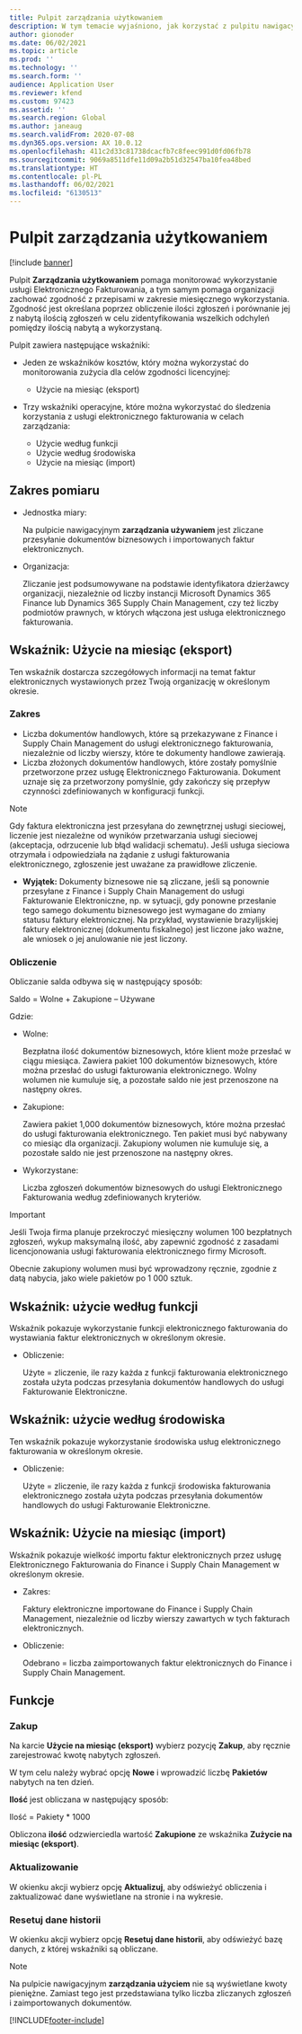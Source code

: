 ```yaml
---
title: Pulpit zarządzania użytkowaniem
description: W tym temacie wyjaśniono, jak korzystać z pulpitu nawigacyjnego Zarządzanie użytkowaniem w celu monitorowania korzystania z usługi fakturowania elektronicznego i zachowania zgodności z przepisami.
author: gionoder
ms.date: 06/02/2021
ms.topic: article
ms.prod: ''
ms.technology: ''
ms.search.form: ''
audience: Application User
ms.reviewer: kfend
ms.custom: 97423
ms.assetid: ''
ms.search.region: Global
ms.author: janeaug
ms.search.validFrom: 2020-07-08
ms.dyn365.ops.version: AX 10.0.12
ms.openlocfilehash: 411c2d33c81738dcacfb7c8feec991d0fd06fb78
ms.sourcegitcommit: 9069a8511dfe11d09a2b51d32547ba10fea48bed
ms.translationtype: HT
ms.contentlocale: pl-PL
ms.lasthandoff: 06/02/2021
ms.locfileid: "6130513"
---
```

# <a name="usage-management-dashboard"></a>Pulpit zarządzania użytkowaniem

[!include [banner](../includes/banner.md)]

Pulpit **Zarządzania użytkowaniem** pomaga monitorować wykorzystanie usługi Elektronicznego Fakturowania, a tym samym pomaga organizacji zachować zgodność z przepisami w zakresie miesięcznego wykorzystania. Zgodność jest określana poprzez obliczenie ilości zgłoszeń i porównanie jej z nabytą ilością zgłoszeń w celu zidentyfikowania wszelkich odchyleń pomiędzy ilością nabytą a wykorzystaną.

Pulpit zawiera następujące wskaźniki:

- Jeden ze wskaźników kosztów, który można wykorzystać do monitorowania zużycia dla celów zgodności licencyjnej:

    - Użycie na miesiąc (eksport)

- Trzy wskaźniki operacyjne, które można wykorzystać do śledzenia korzystania z usługi elektronicznego fakturowania w celach zarządzania:

    - Użycie według funkcji
    - Użycie według środowiska
    - Użycie na miesiąc (import)

## <a name="measurement-scope"></a>Zakres pomiaru

- Jednostka miary: 

    Na pulpicie nawigacyjnym **zarządzania używaniem** jest zliczane przesyłanie dokumentów biznesowych i importowanych faktur elektronicznych.

- Organizacja: 

    Zliczanie jest podsumowywane na podstawie identyfikatora dzierżawcy organizacji, niezależnie od liczby instancji Microsoft Dynamics 365 Finance lub Dynamics 365 Supply Chain Management, czy też liczby podmiotów prawnych, w których włączona jest usługa elektronicznego fakturowania.


## <a name="indicator-usage-per-month-export"></a>Wskaźnik: Użycie na miesiąc (eksport)

Ten wskaźnik dostarcza szczegółowych informacji na temat faktur elektronicznych wystawionych przez Twoją organizację w określonym okresie.

### <a name="scope"></a>Zakres
- Liczba dokumentów handlowych, które są przekazywane z Finance i Supply Chain Management do usługi elektronicznego fakturowania, niezależnie od liczby wierszy, które te dokumenty handlowe zawierają.
- Liczba złożonych dokumentów handlowych, które zostały pomyślnie przetworzone przez usługę Elektronicznego Fakturowania. Dokument uznaje się za przetworzony pomyślnie, gdy zakończy się przepływ czynności zdefiniowanych w konfiguracji funkcji.

> [!NOTE]
> Gdy faktura elektroniczna jest przesyłana do zewnętrznej usługi sieciowej, liczenie jest niezależne od wyników przetwarzania usługi sieciowej (akceptacja, odrzucenie lub błąd walidacji schematu). Jeśli usługa sieciowa otrzymała i odpowiedziała na żądanie z usługi fakturowania elektronicznego, zgłoszenie jest uważane za prawidłowe zliczenie.

- **Wyjątek:** Dokumenty biznesowe nie są zliczane, jeśli są ponownie przesyłane z Finance i Supply Chain Management do usługi Fakturowanie Elektroniczne, np. w sytuacji, gdy ponowne przesłanie tego samego dokumentu biznesowego jest wymagane do zmiany statusu faktury elektronicznej. Na przykład, wystawienie brazylijskiej faktury elektronicznej (dokumentu fiskalnego) jest liczone jako ważne, ale wniosek o jej anulowanie nie jest liczony.


### <a name="calculation"></a>Obliczenie

Obliczanie salda odbywa się w następujący sposób:

Saldo = Wolne + Zakupione – Używane

Gdzie:

- Wolne:
  
    Bezpłatna ilość dokumentów biznesowych, które klient może przesłać w ciągu miesiąca. Zawiera pakiet 100 dokumentów biznesowych, które można przesłać do usługi fakturowania elektronicznego. Wolny wolumen nie kumuluje się, a pozostałe saldo nie jest przenoszone na następny okres.
  
- Zakupione:
  
    Zawiera pakiet 1,000 dokumentów biznesowych, które można przesłać do usługi fakturowania elektronicznego. Ten pakiet musi być nabywany co miesiąc dla organizacji. Zakupiony wolumen nie kumuluje się, a pozostałe saldo nie jest przenoszone na następny okres.
  
- Wykorzystane: 

    Liczba zgłoszeń dokumentów biznesowych do usługi Elektronicznego Fakturowania według zdefiniowanych kryteriów.
   
> [!IMPORTANT]
> Jeśli Twoja firma planuje przekroczyć miesięczny wolumen 100 bezpłatnych zgłoszeń, wykup maksymalną ilość, aby zapewnić zgodność z zasadami licencjonowania usługi fakturowania elektronicznego firmy Microsoft.
>
> Obecnie zakupiony wolumen musi być wprowadzony ręcznie, zgodnie z datą nabycia, jako wiele pakietów po 1 000 sztuk.

## <a name="indicator-usage-by-feature"></a>Wskaźnik: użycie według funkcji

Wskaźnik pokazuje wykorzystanie funkcji elektronicznego fakturowania do wystawiania faktur elektronicznych w określonym okresie.

- Obliczenie:
  
    Użyte = zliczenie, ile razy każda z funkcji fakturowania elektronicznego została użyta podczas przesyłania dokumentów handlowych do usługi Fakturowanie Elektroniczne.

## <a name="indicator-usage-by-environment"></a>Wskaźnik: użycie według środowiska

Ten wskaźnik pokazuje wykorzystanie środowiska usług elektronicznego fakturowania w określonym okresie.

- Obliczenie:
    
    Użyte = zliczenie, ile razy każda z funkcji środowiska fakturowania elektronicznego została użyta podczas przesyłania dokumentów handlowych do usługi Fakturowanie Elektroniczne.

## <a name="indicator-usage-per-month-import"></a>Wskaźnik: Użycie na miesiąc (import)

Wskaźnik pokazuje wielkość importu faktur elektronicznych przez usługę Elektronicznego Fakturowania do Finance i Supply Chain Management w określonym okresie.

- Zakres:

    Faktury elektroniczne importowane do Finance i Supply Chain Management, niezależnie od liczby wierszy zawartych w tych fakturach elektronicznych.

- Obliczenie:

    Odebrano = liczba zaimportowanych faktur elektronicznych do Finance i Supply Chain Management.

## <a name="functions"></a>Funkcje
### <a name="purchase"></a>Zakup

Na karcie **Użycie na miesiąc (eksport)** wybierz pozycję **Zakup**, aby ręcznie zarejestrować kwotę nabytych zgłoszeń.

W tym celu należy wybrać opcję **Nowe** i wprowadzić liczbę **Pakietów** nabytych na ten dzień.

**Ilość** jest obliczana w następujący sposób:

Ilość = Pakiety * 1000

Obliczona **ilość** odzwierciedla wartość **Zakupione** ze wskaźnika **Zużycie na miesiąc (eksport)**.

### <a name="update"></a>Aktualizowanie

W okienku akcji wybierz opcję **Aktualizuj**, aby odświeżyć obliczenia i zaktualizować dane wyświetlane na stronie i na wykresie.

### <a name="reset-history-data"></a>Resetuj dane historii

W okienku akcji wybierz opcję **Resetuj dane historii**, aby odświeżyć bazę danych, z której wskaźniki są obliczane.




> [!NOTE]
> Na pulpicie nawigacyjnym **zarządzania użyciem** nie są wyświetlane kwoty pieniężne. Zamiast tego jest przedstawiana tylko liczba zliczanych zgłoszeń i zaimportowanych dokumentów.

[!INCLUDE[footer-include](../../includes/footer-banner.md)]
